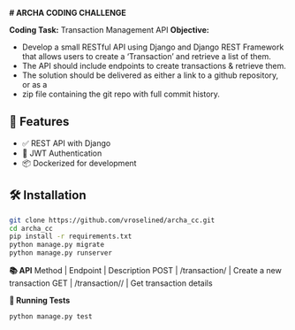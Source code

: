 **# ARCHA CODING CHALLENGE**

**Coding Task:** Transaction Management API
**Objective:**
- Develop a small RESTful API using Django and Django REST Framework that allows users to create a ‘Transaction’ and retrieve a list of them.
- The API should include endpoints to create transactions & retrieve them.
- The solution should be delivered as either a link to a github repository, or as a
- zip file containing the git repo with full commit history.

## 🚀 Features

- ✅ REST API with Django
- 🔐 JWT Authentication
- 📦 Dockerized for development

## 🛠️ Installation

```bash
git clone https://github.com/vroselined/archa_cc.git
cd archa_cc
pip install -r requirements.txt
python manage.py migrate
python manage.py runserver
```

**📚 API**
Method | Endpoint | Description
POST | /transaction/ | Create a new transaction
GET | /transaction/<id>/ | Get transaction details

**🧪 Running Tests**
```bash
python manage.py test
```
